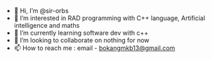 - 👋 Hi, I’m @sir-orbs
- 👀 I’m interested in RAD programming with C++ language, Artificial intelligence and maths
- 🌱 I’m currently learning software dev with c++ 
- 💞️ I’m looking to collaborate on nothing for now
- 📫 How to reach me : email - bokangmkb13@gmail.com

<!---
sir-orbs/sir-orbs is a ✨ special ✨ repository because its `README.md` (this file) appears on your GitHub profile.
You can click the Preview link to take a look at your changes.
--->
